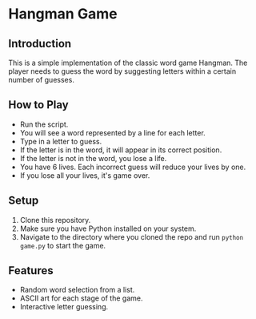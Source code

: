 # Hangman Game

## Introduction
This is a simple implementation of the classic word game Hangman. The player needs to guess the word by suggesting letters within a certain number of guesses.

## How to Play
- Run the script.
- You will see a word represented by a line for each letter.
- Type in a letter to guess.
- If the letter is in the word, it will appear in its correct position.
- If the letter is not in the word, you lose a life.
- You have 6 lives. Each incorrect guess will reduce your lives by one.
- If you lose all your lives, it's game over.

## Setup
1. Clone this repository.
2. Make sure you have Python installed on your system.
3. Navigate to the directory where you cloned the repo and run `python game.py` to start the game.

## Features
- Random word selection from a list.
- ASCII art for each stage of the game.
- Interactive letter guessing.
